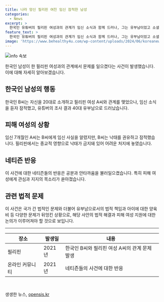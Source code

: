 ```yaml
---
title: 나라 망신 필리핀 여친 임신 잠적한 남성
categories:
  - News
excerpt: >
  한국인 유튜버의 필리핀 여성과의 관계가 임신 소식과 함께 드러나, 그는 유부남이었고 소셜미디어까지 삭제하며 잠적했다. 그 후, 유튜버의 조사로 그의 유부남 상태와 가족까지 확인됐다. 피해 여성은 양육비를 원하며, 필리핀에서의 상황으로 낙태를 할 수 없어 어려움에 빠져있다. 누리꾼들은 사태의 진상규명과 피해 여성을 지지하는 반응을 보이고 있다.
feature_text: >
  한국인 유튜버의 필리핀 여성과의 관계가 임신 소식과 함께 드러나, 그는 유부남이었고 소셜미디어까지 삭제하며 잠적했다. 그 후, 유튜버의 조사로 그의 유부남 상태와 가족까지 확인됐다. 피해 여성은 양육비를 원하며, 필리핀에서의 상황으로 낙태를 할 수 없어 어려움에 빠져있다. 누리꾼들은 사태의 진상규명과 피해 여성을 지지하는 반응을 보이고 있다.
image: 'https://www.behealthy4u.com/wp-content/uploads/2024/06/koreanews.jpg'
---
```


<p><img src="https://www.behealthy4u.com/wp-content/uploads/2024/06/koreanews.jpg" alt="info 속보" /></p>

<p data-ke-size="size16">한국인 남성이 한 필리핀 여성과의 관계에서 문제를 일으켰다는 사건이 발생했습니다. 이에 대해 자세히 알아보겠습니다.</p>

<h2 data-ke-size="size26">한국인 남성의 행동</h2>

<p data-ke-size="size16">한국인 B씨는 자신을 20대로 소개하고 필리핀 여성 A씨와 관계를 맺었으나, 임신 소식을 듣자 잠적했고, 유튜버의 조사 결과 40대 유부남으로 드러났습니다.</p>

<h2 data-ke-size="size26">피해 여성의 상황</h2>

<p data-ke-size="size16">임신 7개월인 A씨는 B씨에게 임신 사실을 알렸지만, B씨는 낙태를 권유하고 잠적했습니다. 필리핀에서는 종교적 영향으로 낙태가 금지돼 있어 어려운 처지에 놓였습니다.</p>

<h2 data-ke-size="size26">네티즌 반응</h2>

<p data-ke-size="size16">이 사건에 대한 네티즌들의 반응은 공분과 안타까움을 불러일으켰습니다. 특히 피해 여성에게 관심과 지지의 목소리가 쏟아졌습니다.</p>

<h2 data-ke-size="size26">관련 법적 문제</h2>

<p data-ke-size="size16">이 사건은 국가 간 법적인 문제와 더불어 유부남으로서의 법적 책임과 아이에 대한 양육비 등 다양한 문제가 뒤엉킨 상황으로, 해당 사안의 법적 해결과 피해 여성 지원에 대한 논의가 이루어져야 할 것으로 보입니다.</p>

<hr>

<table>
  <thead>
    <tr>
      <th>장소</th>
      <th>발생일</th>
      <th>내용</th>
    </tr>
  </thead>
  <tbody>
    <tr>
      <td>필리핀</td>
      <td>2021년</td>
      <td>한국인 B씨와 필리핀 여성 A씨의 관계 문제 발생</td>
    </tr>
    <tr>
      <td>온라인 커뮤니티</td>
      <td>2021년</td>
      <td>네티즌들의 사건에 대한 반응</td>
    </tr>
  </tbody>
</table>

<p data-ke-size="size16">&nbsp;</p>
생생한 뉴스, <a href="https://opensis.kr" rel="dofollow">opensis.kr</a>


